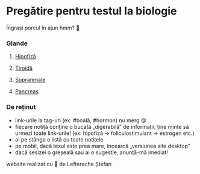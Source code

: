 # Pregătire pentru testul la biologie

Îngrași porcul în ajun hmm? 🥲

### Glande

1) [Hipofiză](https://dazorplasma.github.io/biologie/ObsidianMainVault/Forest%20of%20Knowledge/School/Biologie/Glande/Hipofiz%C4%83.html)

2) [Tiroidă](https://dazorplasma.github.io/biologie/ObsidianMainVault/Forest%20of%20Knowledge/School/Biologie/Glande/Tiroid%C4%83.html)

3) [Suprarenale](https://dazorplasma.github.io/biologie/ObsidianMainVault/Forest%20of%20Knowledge/School/Biologie/Glande/Suprarenale.html)

4) [Pancreas](https://dazorplasma.github.io/biologie/ObsidianMainVault/Forest%20of%20Knowledge/School/Biologie/Glande/Pancreas.html)

### De reținut
- link-urile la tag-uri (ex: #boală, #hormon) nu merg 😢
- fiecare notiță conține o bucată „digerabilă” de informații; ține minte să urmezi toate link-urile! (ex: hipofiză -> foliculostimulant -> estrogen etc.)
- ai pe stânga o listă cu toate notițele
- pe mobil, dacă texul este prea mare, încearcă „versiunea site desktop”
- dacă sesizei o greșeală sau ai o sugestie, anunță-mă imediat!



website realizat cu 💖 de Lefterache Ștefan